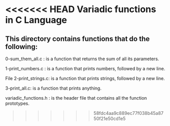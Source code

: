 <<<<<<< HEAD
Variadic functions in C Language
=======
## This directory contains functions that do the following:

0-sum_them_all.c : is a function that returns the sum of all its parameters.

1-print_numbers.c : is a function that prints numbers, followed by a new line.

File 2-print_strings.c: is a function that prints strings, followed by a new line.

3-print_all.c: is a function that prints anything.

variadic_functions.h : is the header file that contains all the function prototypes.
>>>>>>> 58fdc4aa9c889ec77f038b45a8750f21e50cd1e5

